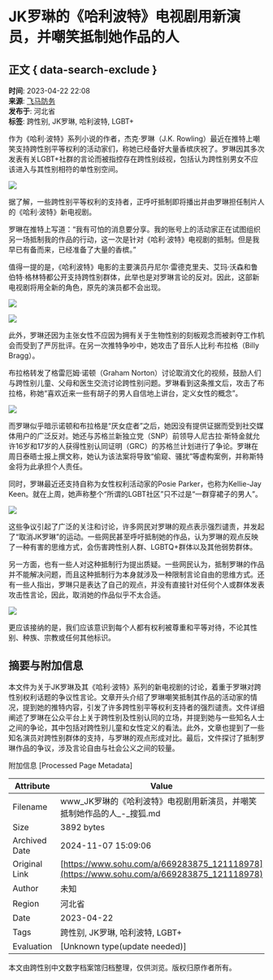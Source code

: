 # JK罗琳的《哈利波特》电视剧用新演员，并嘲笑抵制她作品的人

## 正文 { data-search-exclude }


**时间**: 2023-04-22 22:08  
**来源**: [飞马防务](http://www.toutiao.com/item/7224874492886286908)  
**发布于**: 河北省  
**标签**: 跨性别, JK罗琳, 哈利波特, LGBT+  

作为《哈利·波特》系列小说的作者，杰克·罗琳（J.K. Rowling）最近在推特上嘲笑支持跨性别平等权利的活动家们，称她已经备好大量香槟庆祝了。罗琳因其多次发表有关LGBT+社群的言论而被指控存在跨性别歧视，包括认为跨性别男女不应该进入与其性别相符的单性别空间。

![](https://p6.itc.cn/q_70/images03/20230422/6a100efb98d04b2ea209a2076219c93d.jpeg)

据了解，一些跨性别平等权利的支持者，正呼吁抵制即将播出并由罗琳担任制片人的《哈利·波特》新电视剧。

罗琳在推特上写道：“我有可怕的消息要分享。我的账号上的活动家正在试图组织另一场抵制我的作品的行动，这一次是针对《哈利·波特》电视剧的抵制。但是我早已有备而来，已经准备了大量的香槟。”

值得一提的是，《哈利波特》电影的主要演员丹尼尔·雷德克里夫、艾玛·沃森和鲁伯特·格林特都公开支持跨性别群体，此举也是对罗琳言论的反对。因此，这部新电视剧将用全新的角色，原先的演员都不会出现。

![](https://p3.itc.cn/q_70/images03/20230422/57d122f403a740618f98d7605bfbd505.jpeg)

![](https://p2.itc.cn/q_70/images03/20230422/e47600c1108c4fd49deaac0a4a87b864.jpeg)

此外，罗琳还因为主张女性不应因为拥有关于生物性别的刻板观念而被剥夺工作机会而受到了严厉批评。在另一次推特争吵中，她攻击了音乐人比利·布拉格（Billy Bragg）。

布拉格转发了格雷厄姆·诺顿（Graham Norton）讨论取消文化的视频，鼓励人们与跨性别儿童、父母和医生交流讨论跨性别问题。罗琳看到这条推文后，攻击了布拉格，称她“喜欢近来一些有胡子的男人自信地上讲台，定义女性的概念”。

![](https://p3.itc.cn/q_70/images03/20230422/31f599d5bc10427fb26ca16f186bd32a.jpeg)

而罗琳似乎暗示诺顿和布拉格是“厌女症者”之后，她因没有提供证据而受到社交媒体用户的广泛反对。她还与苏格兰新独立党（SNP）前领导人尼古拉·斯特金就允许16岁和17岁的人获得性别认同证明（GRC）的苏格兰计划进行了争论。罗琳在周日泰晤士报上撰文称，她认为该法案将导致“偷窥、骚扰”等虚构案例，并称斯特金将为此承担个人责任。

同时，罗琳最近还支持自称为女性权利活动家的Posie Parker，也称为Kellie-Jay Keen。就在上周，她声称整个“所谓的LGBT社区”只不过是“一群穿裙子的男人”。

![](https://p9.itc.cn/q_70/images03/20230422/ffa12a010f794194b31c20ce8b1ae0a1.jpeg)

这些争议引起了广泛的关注和讨论，许多网民对罗琳的观点表示强烈谴责，并发起了“取消JK罗琳”的运动。一些网民甚至呼吁抵制她的作品，认为罗琳的观点反映了一种有害的思维方式，会伤害跨性别人群、LGBTQ+群体以及其他弱势群体。

另一方面，也有一些人对这种抵制行为提出质疑。一些网民认为，抵制罗琳的作品并不能解决问题，而且这种抵制行为本身就涉及一种限制言论自由的思维方式。还有一些人指出，罗琳只是表达了自己的观点，并没有直接针对任何个人或群体发表攻击性言论，因此，取消她的作品似乎不太合适。

![](https://p4.itc.cn/q_70/images03/20230422/16f25b435a314d5e9cf41e845352b42e.jpeg)

更应该接纳的是，我们应该意识到每个人都有权利被尊重和平等对待，不论其性别、种族、宗教或任何其他标识。

## 摘要与附加信息

<!-- tcd_abstract -->
本文件为关于JK罗琳及其《哈利·波特》系列的新电视剧的讨论，着重于罗琳对跨性别权利话题的争议性言论。文章开头介绍了罗琳嘲笑抵制其作品的活动家的情况，提到她的推特内容，引发了许多跨性别平等权利支持者的强烈谴责。文件详细阐述了罗琳在公众平台上关于跨性别及性别认同的立场，并提到她与一些知名人士之间的争论，其中包括对跨性别儿童和女性定义的看法。此外，文章也提到了一些知名演员对跨性别群体的支持，与罗琳的观点形成对比。最后，文件探讨了抵制罗琳作品的争议，涉及言论自由与社会公义之间的较量。
<!-- tcd_abstract_end -->

附加信息 [Processed Page Metadata]

| Attribute       | Value                                  |
|-----------------|----------------------------------------|
| Filename        | www_JK罗琳的《哈利波特》电视剧用新演员，并嘲笑抵制她作品的人_-_搜狐.md                             |
| Size            | 3892 bytes                           |
| Archived Date   | 2024-11-07 15:09:06                             |
| Original Link   | [https://www.sohu.com/a/669283875_121118978](https://www.sohu.com/a/669283875_121118978)                       |
| Author          | 未知                               |
| Region          | 河北省                               |
| Date            | 2023-04-22                                 |
| Tags            | 跨性别, JK罗琳, 哈利波特, LGBT+                                 |
| Evaluation            | [Unknown type(update needed)]                                 |
<!-- tcd_table_end -->

本文由跨性别中文数字档案馆归档整理，仅供浏览。版权归原作者所有。

